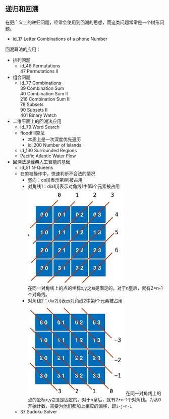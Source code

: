 ## 递归和回溯

在更广义上的递归问题，经常会使用到回溯的思想，而这类问题常常是一个树形问题。
- id_17 Letter Combinations of a phone Number

回溯算法的应用：
- 排列问题
    - id_46 Permutations  
    47 Permutations II
- 组合问题
    - id_77 Combinations  
    39 Combination Sum  
    40 Combination Sum II  
    216 Combination Sum III  
    78 Subsets  
    90 Subsets II  
    401 Binary Watch
- 二维平面上的回溯法应用
    - id_79 Word Search
    - floodfill算法
        - 本质上是一次深度优先遍历
        - id_200 Number of Islands
    - id_130 Surrounded Regions
    - Pacific Atlantic Water Flow
- 回溯法是经典人工智能的基础
    - id_51 N-Queens
    - 在剪枝操作中。快速判断不合法的情况
        - 竖向：co[i]表示第i列被占用
        - 对角线1：dia1[i]表示对角线1中第i个元素被占用
            ![](https://raw.githubusercontent.com/Daffupman/markdown-img/master/20190806192659.png)  
            在同一对角线上的点的坐标x,y之`和`是固定的。对于n皇后，就有2*n-1个对角线。
        - 对角线2：dia2[i]表示对角线2中第i个元素被占用  
            ![](https://raw.githubusercontent.com/Daffupman/markdown-img/master/20190806193109.png)
            在同一对角线上的点的坐标x,y之`差`是固定的。对于n皇后，就有2*n-1个对角线。为从0开始计数，需要为他们都加上相应的偏移，即`i-j+n-1`
    - 37 Sudoku Solver